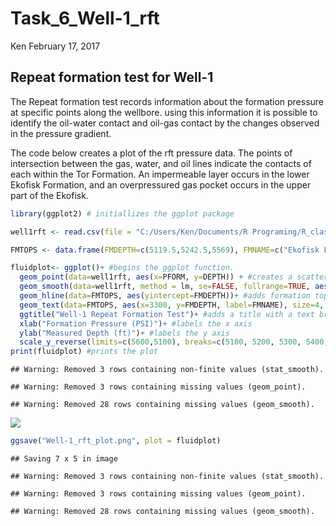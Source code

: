 Task\_6\_Well-1\_rft
================
Ken
February 17, 2017

Repeat formation test for Well-1
--------------------------------

The Repeat formation test records information about the formation pressure at specific points along the wellbore. using this information it is possible to identify the oil-water contact and oil-gas contact by the changes observed in the pressure gradient.

The code below creates a plot of the rft pressure data. The points of intersection between the gas, water, and oil lines indicate the contacts of each within the Tor Formation. An impermeable layer occurs in the lower Ekofisk Formation, and an overpressured gas pocket occurs in the upper part of the Ekofisk.

``` r
library(ggplot2) # initiallizes the ggplot package

well1rft <- read.csv(file = "C:/Users/Ken/Documents/R Programing/R_class_2017/data/Well_1_rft_csv.csv") #loads the data from a .csv file

FMTOPS <- data.frame(FMDEPTH=c(5119.5,5242.5,5569), FMNAME=c("Ekofisk Formation", "Tor Formation","Farsund Formation")) #creates a dataframe with the formation top information 

fluidplot<- ggplot()+ #begins the ggplot function.
  geom_point(data=well1rft, aes(x=PFORM, y=DEPTH)) + #creates a scatter plot
  geom_smooth(data=well1rft, method = lm, se=FALSE, fullrange=TRUE, aes(x=PFORM,  y=DEPTH, color=INTERP))+ # adds trend lines using the lm method, se=FALSE removes error bars, fullrange=true extends the bars to the maximum extent
  geom_hline(data=FMTOPS, aes(yintercept=FMDEPTH))+ #adds formation top lines
  geom_text(data=FMTOPS, aes(x=3300, y=FMDEPTH, label=FMNAME), size=4, angle=0, vjust=1, hjust=0) + #labels the formation tops
  ggtitle("Well-1 Repeat Formation Test")+ #adds a title with a text break
  xlab("Formation Pressure (PSI)")+ #labels the x axis
  ylab("Measured Depth (ft)")+ #labels the y axis
  scale_y_reverse(limits=c(5600,5100), breaks=c(5100, 5200, 5300, 5400, 5500, 5600)) #reverses the y axis scale bar, sets the limits of the scales, sets the locations of tick marks on the scale bar
print(fluidplot) #prints the plot
```

    ## Warning: Removed 3 rows containing non-finite values (stat_smooth).

    ## Warning: Removed 3 rows containing missing values (geom_point).

    ## Warning: Removed 28 rows containing missing values (geom_smooth).

![](Well-1_rft_markdown_files/figure-markdown_github/well-1_rft-1.png)

``` r
ggsave("Well-1_rft_plot.png", plot = fluidplot)
```

    ## Saving 7 x 5 in image

    ## Warning: Removed 3 rows containing non-finite values (stat_smooth).

    ## Warning: Removed 3 rows containing missing values (geom_point).

    ## Warning: Removed 28 rows containing missing values (geom_smooth).
